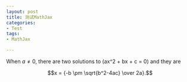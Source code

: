 ```yaml
---
layout: post
title: 测试MathJax
categories:
- Test
tags:
- MathJax

---
```


When $a \ne 0$, there are two solutions to \(ax^2 + bx + c = 0\) and they are
$$x = {-b \pm \sqrt{b^2-4ac} \over 2a}.$$